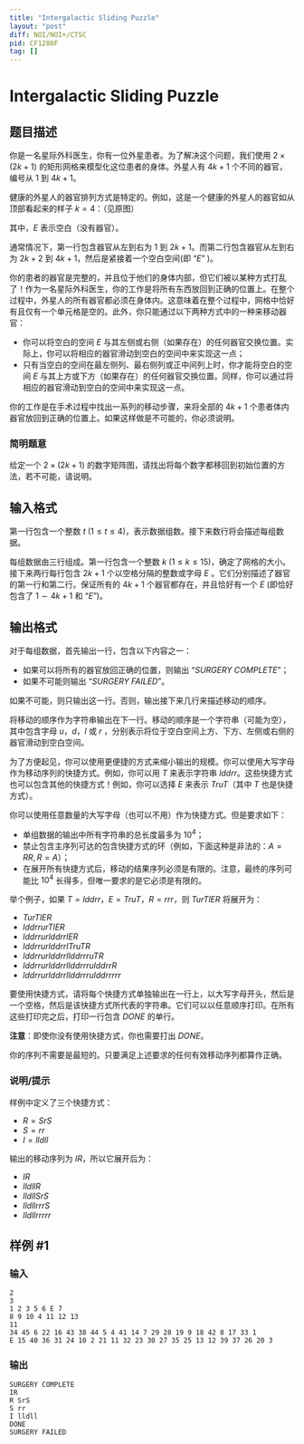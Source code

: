 ```yaml
---
title: "Intergalactic Sliding Puzzle"
layout: "post"
diff: NOI/NOI+/CTSC
pid: CF1280F
tag: []
---
```


# Intergalactic Sliding Puzzle

## 题目描述

你是一名星际外科医生，你有一位外星患者。为了解决这个问题，我们使用 $2 \times (2k+1)$ 的矩形网格来模型化这位患者的身体。外星人有 $4k+1$ 个不同的器官，编号从 $1$ 到 $4k+1$。

健康的外星人的器官排列方式是特定的。例如，这是一个健康的外星人的器官如从顶部看起来的样子 $k = 4$：（见原图）

其中，$E$ 表示空白（没有器官）。

通常情况下，第一行包含器官从左到右为 $1$ 到 $2k+1$。而第二行包含器官从左到右为 $2k+2$ 到  $4k+1$，然后是紧接着一个空白空间(即 “$E$” )。

你的患者的器官是完整的，并且位于他们的身体内部，但它们被以某种方式打乱了！作为一名星际外科医生，你的工作是将所有东西放回到正确的位置上。在整个过程中，外星人的所有器官都必须在身体内。这意味着在整个过程中，网格中恰好有且仅有一个单元格是空的。此外，你只能通过以下两种方式中的一种来移动器官：

- 你可以将空白的空间 $E$ 与其左侧或右侧（如果存在）的任何器官交换位置。实际上，你可以将相应的器官滑动到空白的空间中来实现这一点；
- 只有当空白的空间在最左侧列、最右侧列或正中间列上时，你才能将空白的空间 $E$ 与其上方或下方（如果存在）的任何器官交换位置。同样，你可以通过将相应的器官滑动到空白的空间中来实现这一点。

你的工作是在手术过程中找出一系列的移动步骤，来将全部的 $4k+1$ 个患者体内器官放回到正确的位置上。如果这样做是不可能的，你必须说明。

### **简明题意**

给定一个 $2\times (2k + 1)$ 的数字矩阵图，请找出将每个数字都移回到初始位置的方法，若不可能，请说明。

## 输入格式

第一行包含一个整数 $t$ $(1\le t\le 4)$，表示数据组数。接下来数行将会描述每组数据。

每组数据由三行组成。第一行包含一个整数 $k \ (1\le k\le 15)$，确定了网格的大小。接下来两行每行包含 $2k+1$ 个以空格分隔的整数或字母 $E$ 。它们分别描述了器官的第一行和第二行。保证所有的 $4k+1$ 个器官都存在，并且恰好有一个 $E$ (即恰好包含了 $1\sim 4k+1$ 和 “$E$”)。

## 输出格式

对于每组数据，首先输出一行，包含以下内容之一：

- 如果可以将所有的器官放回正确的位置，则输出 “$SURGERY \ COMPLETE$”；
- 如果不可能则输出 “$SURGERY \ FAILED$”。

如果不可能，则只输出这一行。否则，输出接下来几行来描述移动的顺序。

将移动的顺序作为字符串输出在下一行。移动的顺序是一个字符串（可能为空），其中包含字母 $u$，$d$，$l$ 或 $r$ ，分别表示将位于空白空间上方、下方、左侧或右侧的器官滑动到空白空间。

为了方便起见，你可以使用更便捷的方式来缩小输出的规模。你可以使用大写字母作为移动序列的快捷方式。例如，你可以用 $T$ 来表示字符串 $lddrr$。这些快捷方式也可以包含其他的快捷方式！例如，你可以选择 $E$ 来表示 $TruT$（其中 $T$ 也是快捷方式）。

你可以使用任意数量的大写字母（也可以不用）作为快捷方式。但是要求如下：

- 单组数据的输出中所有字符串的总长度最多为 $10^4$；
- 禁止包含主序列可达的包含快捷方式的环（例如，下面这种是非法的：$A=RR,R=A$）；
- 在展开所有快捷方式后，移动的结果序列必须是有限的。注意，最终的序列可能比 $10^4$ 长得多，但唯一要求的是它必须是有限的。

举个例子，如果 $T = lddrr$，$E = TruT$，$R = rrr$，则 $TurTlER$ 将展开为：

- $TurTlER$
- $lddrrurTlER$
- $lddrrurlddrrlER$
- $lddrrurlddrrlTruTR$
- $lddrrurlddrrllddrrruTR$
- $lddrrurlddrrllddrrrulddrrR$
- $lddrrurlddrrllddrrrulddrrrrr$

要使用快捷方式，请将每个快捷方式单独输出在一行上，以大写字母开头，然后是一个空格，然后是该快捷方式所代表的字符串。它们可以以任意顺序打印。在所有这些打印完之后，打印一行包含 $DONE$ 的单行。

**注意**：即使你没有使用快捷方式，你也需要打出 $DONE$。

你的序列不需要是最短的。只要满足上述要求的任何有效移动序列都算作正确。

### **说明/提示**

样例中定义了三个快捷方式：

- $R=SrS$
- $S=rr$
- $I=lldll$

输出的移动序列为 $IR$，所以它展开后为：

- $IR$
- $lldllR$
- $lldllSrS$
- $lldllrrrS$
- $lldllrrrrr$

## 样例 #1

### 输入

```
2
3
1 2 3 5 6 E 7
8 9 10 4 11 12 13
11
34 45 6 22 16 43 38 44 5 4 41 14 7 29 28 19 9 18 42 8 17 33 1
E 15 40 36 31 24 10 2 21 11 32 23 30 27 35 25 13 12 39 37 26 20 3

```

### 输出

```
SURGERY COMPLETE
IR
R SrS
S rr
I lldll
DONE
SURGERY FAILED

```

